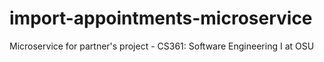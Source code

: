 # import-appointments-microservice
Microservice for partner's project - CS361: Software Engineering I at OSU
